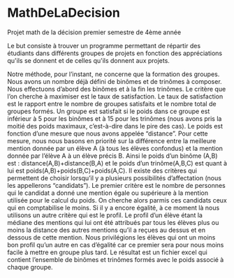 # MathDeLaDecision
Projet math de la décision premier semestre de 4ème année

Le but consiste à trouver un programme permettant de répartir des étudiants 
dans différents groupes de projets en fonction des appréciations qu'ils se donnent et de celles qu'ils donnent aux projets.

Notre méthode, pour l’instant, ne concerne que la formation des groupes. Nous avons un nombre déjà défini de binômes et de trinômes à composer. Nous effectuons d’abord des binômes et à la fin les trinômes. 
Le critère que l’on cherche à maximiser est le taux de satisfaction. Le taux de satisfaction est le rapport entre le nombre de groupes satisfaits et le nombre total de groupes formés. Un groupe est satisfait si le poids dans ce groupe est inférieur à 5 pour les binômes et à 15 pour les trinômes (nous avons pris la moitié des poids maximaux, c’est-à-dire dans le pire des cas). 
Le poids est fonction d’une mesure que nous avons appelée “distance”. Pour cette mesure, nous nous basons en priorité sur la différence entre la meilleure mention donnée par un élève A (à tous les élèves confondus) et la mention donnée par l’élève A à un élève précis B. Ainsi le poids d’un binôme (A,B) est : distance(A,B)+distance(B,A) et le poids d’un trinôme(A,B,C) est quant à lui est poids(A,B)+poids(B,C)+poids(A,C). 
 Il existe des critères qui permettent de choisir lorsqu’il y a plusieurs possibilités d’affectation (nous les appellerons “candidats”). Le premier critère est le nombre de personnes qui le candidat a donné une mention égale ou supérieure à la mention utilisée pour le calcul du poids. On cherche alors parmis ces candidats ceux qui en comptabilise le moins. Si il y a encore égalité, à ce moment là nous utilisons un autre critère qui est le profil. Le profil d’un élève étant la médiane des mentions qui lui ont été attribués par tous les élèves plus ou moins la distance des autres mentions qu’il a reçues au dessus et en dessous de cette mention. Nous privilégions les élèves qui ont un moins bon profil qu’un autre en cas d’égalité car ce premier sera pour nous moins facile à mettre en groupe plus tard.
Le résultat est un fichier excel qui contient l’ensemble de binômes et trinômes formés avec le poids associé à chaque groupe.

